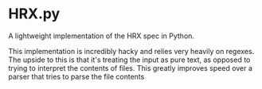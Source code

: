 # HRX.py
A lightweight implementation of the HRX spec in Python.

This implementation is incredibly hacky and relies very heavily on regexes. The upside to this is that it's treating the input as pure text, as opposed to trying to interpret the contents of files. This greatly improves speed over a parser that tries to parse the file contents
